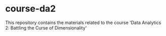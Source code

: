 # course-da2
This repository contains the materials related to the course 'Data Analytics 2: Battling the Curse of Dimensionality'
